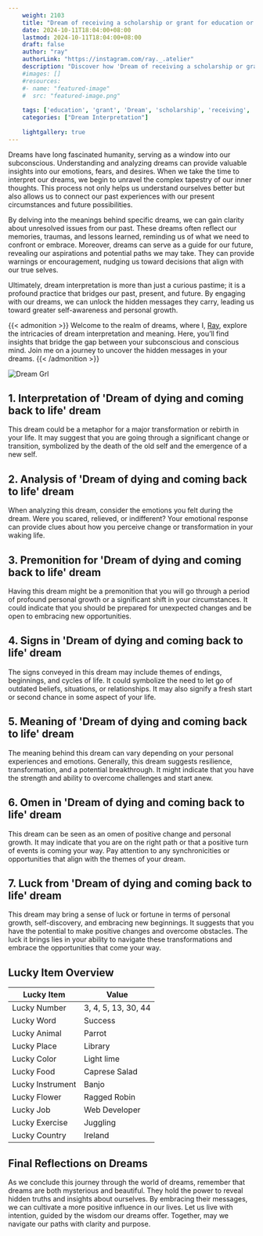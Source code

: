 ```yaml
---
    weight: 2103
    title: "Dream of receiving a scholarship or grant for education or training."  # Assuming 'title' column exists
    date: 2024-10-11T18:04:00+08:00
    lastmod: 2024-10-11T18:04:00+08:00
    draft: false
    author: "ray"
    authorLink: "https://instagram.com/ray._.atelier"
    description: "Discover how 'Dream of receiving a scholarship or grant for education or training.' can interpret your future and uncover its significant meanings in your life."
    #images: []
    #resources:
    #- name: "featured-image"
    #  src: "featured-image.png"
    
    tags: ['education', 'grant', 'Dream', 'scholarship', 'receiving', 'training']
    categories: ["Dream Interpretation"]
    
    lightgallery: true
---
```

    
Dreams have long fascinated humanity, serving as a window into our subconscious. Understanding and analyzing dreams can provide valuable insights into our emotions, fears, and desires. When we take the time to interpret our dreams, we begin to unravel the complex tapestry of our inner thoughts. This process not only helps us understand ourselves better but also allows us to connect our past experiences with our present circumstances and future possibilities.

By delving into the meanings behind specific dreams, we can gain clarity about unresolved issues from our past. These dreams often reflect our memories, traumas, and lessons learned, reminding us of what we need to confront or embrace. Moreover, dreams can serve as a guide for our future, revealing our aspirations and potential paths we may take. They can provide warnings or encouragement, nudging us toward decisions that align with our true selves.

Ultimately, dream interpretation is more than just a curious pastime; it is a profound practice that bridges our past, present, and future. By engaging with our dreams, we can unlock the hidden messages they carry, leading us toward greater self-awareness and personal growth.

{{< admonition >}}
Welcome to the realm of dreams, where I, [Ray](https://instagram.com/ray._.atelier), explore the intricacies of dream interpretation and meaning. Here, you’ll find insights that bridge the gap between your subconscious and conscious mind. Join me on a journey to uncover the hidden messages in your dreams.
{{< /admonition >}}

![Dream Grl](https://cdn.pixabay.com/photo/2017/11/02/03/35/gothic-2910057_1280.jpg "Dream Grl")

## 1. Interpretation of 'Dream of dying and coming back to life' dream

This dream could be a metaphor for a major transformation or rebirth in your life. It may suggest that you are going through a significant change or transition, symbolized by the death of the old self and the emergence of a new self.

## 2. Analysis of 'Dream of dying and coming back to life' dream

When analyzing this dream, consider the emotions you felt during the dream. Were you scared, relieved, or indifferent? Your emotional response can provide clues about how you perceive change or transformation in your waking life.

## 3. Premonition for 'Dream of dying and coming back to life' dream

Having this dream might be a premonition that you will go through a period of profound personal growth or a significant shift in your circumstances. It could indicate that you should be prepared for unexpected changes and be open to embracing new opportunities.

## 4. Signs in 'Dream of dying and coming back to life' dream

The signs conveyed in this dream may include themes of endings, beginnings, and cycles of life. It could symbolize the need to let go of outdated beliefs, situations, or relationships. It may also signify a fresh start or second chance in some aspect of your life.

## 5. Meaning of 'Dream of dying and coming back to life' dream

The meaning behind this dream can vary depending on your personal experiences and emotions. Generally, this dream suggests resilience, transformation, and a potential breakthrough. It might indicate that you have the strength and ability to overcome challenges and start anew.

## 6. Omen in 'Dream of dying and coming back to life' dream

This dream can be seen as an omen of positive change and personal growth. It may indicate that you are on the right path or that a positive turn of events is coming your way. Pay attention to any synchronicities or opportunities that align with the themes of your dream.

## 7. Luck from 'Dream of dying and coming back to life' dream

This dream may bring a sense of luck or fortune in terms of personal growth, self-discovery, and embracing new beginnings. It suggests that you have the potential to make positive changes and overcome obstacles. The luck it brings lies in your ability to navigate these transformations and embrace the opportunities that come your way.

## Lucky Item Overview
| Lucky Item          | Value              |
|---------------|--------------------|
| Lucky Number        | 3, 4, 5, 13, 30, 44  |
| Lucky Word          | Success |
| Lucky Animal        | Parrot |
| Lucky Place         | Library     |
| Lucky Color         | Light lime     |
| Lucky Food          | Caprese Salad      |
| Lucky Instrument    | Banjo |
| Lucky Flower        | Ragged Robin    |
| Lucky Job           | Web Developer       |
| Lucky Exercise      | Juggling  |
| Lucky Country       | Ireland    |


##  Final Reflections on Dreams

As we conclude this journey through the world of dreams, remember that dreams are both mysterious and beautiful. They hold the power to reveal hidden truths and insights about ourselves. By embracing their messages, we can cultivate a more positive influence in our lives. Let us live with intention, guided by the wisdom our dreams offer. Together, may we navigate our paths with clarity and purpose.
